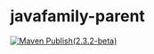# javafamily-parent

[![Maven Publish(2.3.2-beta)](https://github.com/JavaFamilyClub/javafamily-parent/actions/workflows/maven-publish.yml/badge.svg?branch=main)](https://github.com/JavaFamilyClub/javafamily-parent/actions/workflows/maven-publish.yml)
